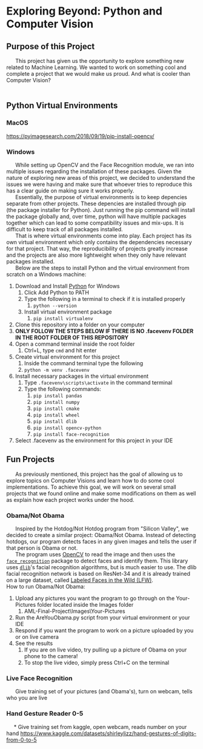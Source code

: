 # **Exploring Beyond: Python and Computer Vision**

## **Purpose of this Project**
&nbsp;&nbsp;&nbsp;&nbsp;&nbsp;
This project has given us the opportunity to explore something new related to Machine Learning. We wanted to work on something cool and complete a project that we would make us proud. And what is cooler than Computer Vision?<br/>
&nbsp;&nbsp;&nbsp;&nbsp;&nbsp;


## **Python Virtual Environments**

### **MacOS**
https://pyimagesearch.com/2018/09/19/pip-install-opencv/

### **Windows**
&nbsp;&nbsp;&nbsp;&nbsp;&nbsp;
While setting up OpenCV and the Face Recognition module, we ran into multiple issues regarding the installation of these packages. Given the nature of exploring new areas of this project, we decided to understand the issues we were having and make sure that whoever tries to reproduce this has a clear guide on making sure it works properly.<br/>
&nbsp;&nbsp;&nbsp;&nbsp;&nbsp;
Essentially, the purpose of virtual environments is to keep depencies separate from other projects. These depencies are installed through pip (the package installer for Python). Just running the pip command will install the package globally and, over time, python will have multiple packages together which can lead to some compatibility issues and mix-ups. It is difficult to keep track of all packages installed.<br/>
&nbsp;&nbsp;&nbsp;&nbsp;&nbsp;
That is where virtual environments come into play. Each project has its own virtual environment which only contains the dependencies necessary for that project. That way, the reproducibility of projects greatly increase and the projects are also more lightweight when they only have relevant packages installed.<br/>
&nbsp;&nbsp;&nbsp;&nbsp;&nbsp;
Below are the steps to install Python and the virtual environment from scratch on a Windows machine:

1. Download and Install [Python](https://www.python.org/downloads/) for Windows
   1. Click Add Python to PATH
   2. Type the following in a terminal to check if it is installed properly
      1. `python --version`
   3. Install virtual environment package
      1. `pip install virtualenv`
2. Clone this repository into a folder on your computer
3. **ONLY FOLLOW THE STEPS BELOW IF THERE IS NO .facevenv FOLDER IN THE ROOT FOLDER OF THIS REPOSITORY**
4. Open a command terminal inside the root folder
   1. Ctrl+L, type `cmd` and hit enter
5. Create virtual environment for this project
   1. Inside the command terminal type the following
   2. `python -m venv .facevenv`
6. Install necessary packages in the virtual environment
   1. Type `.facevenv\scripts\activate` in the command terminal
   2. Type the following commands:
      1. `pip install pandas`
      2. `pip install numpy`
      3. `pip install cmake`
      4. `pip install wheel`
      5. `pip install dlib`
      6. `pip install opencv-python`
      7. `pip install face-recognition`
7. Select .facevenv as the environment for this project in your IDE

## **Fun Projects**
&nbsp;&nbsp;&nbsp;&nbsp;&nbsp;
As previously mentioned, this project has the goal of allowing us to explore topics on Computer Visions and learn how to do some cool implementations. To achieve this goal, we will work on several small projects that we found online and make some modifications on them as well as explain how each project works under the hood.

### **Obama/Not Obama**
&nbsp;&nbsp;&nbsp;&nbsp;&nbsp;
Inspired by the Hotdog/Not Hotdog program from "Silicon Valley", we decided to create a similar project: Obama/Not Obama. Instead of detecting hotdogs, our program detects faces in any given images and tells the user if that person is Obama or not. <br/>
&nbsp;&nbsp;&nbsp;&nbsp;&nbsp;
The program uses [OpenCV](https://opencv.org) to read the image and then uses the [``face_recognition``](https://github.com/ageitgey/face_recognition) package to detect faces and identify them. This library uses [``dlib``](http://dlib.net)'s facial recognition algorithms, but is much easier to use. The dlib facial recognition network is based on ResNet-34 and it is already trained on a large dataset, called [Labeled Faces in the Wild (LFW)](http://vis-www.cs.umass.edu/lfw/).<br>
How to run Obama/Not Obama:
1. Upload any pictures you want the program to go through on the Your-Pictures folder located inside the Images folder
   1. AML-Final-Project\Images\Your-Pictures
2. Run the AreYouObama.py script from your virtual environment or your IDE
3. Respond if you want the program to work on a picture uploaded by you or on live camera
4. See the results
   1. If you are on live video, try pulling up a picture of Obama on your phone to the camera!
   2. To stop the live video, simply press Ctrl+C on the terminal


### **Live Face Recognition**
&nbsp;&nbsp;&nbsp;&nbsp;&nbsp;
Give training set of your pictures (and Obama's), turn on webcam, tells who you are live

### **Hand Gesture Reader 0-5**
&nbsp;&nbsp;&nbsp;&nbsp;&nbsp;*
Give training set from kaggle, open webcam, reads number on your hand
https://www.kaggle.com/datasets/shirleylizz/hand-gestures-of-digits-from-0-to-5

